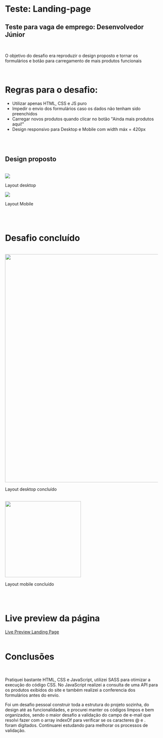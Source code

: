 
# Teste: Landing-page 

## Teste para vaga de emprego: Desenvolvedor Júnior
<br>
<p>O objetivo do desafio era reproduzir o design proposto e tornar os formulários e botão para carregamento de mais produtos funcionais</p>
<br>

<h1>Regras para o desafio:</h1>
<ul>
<li>Utilizar apenas HTML, CSS e JS puro</li>
<li>Impedir o envio dos formulários caso os dados não tenham sido preenchidos</li>
<li>Carregar novos produtos quando clicar no botão "Ainda mais produtos aqui!"</li>
<li>Design responsivo para Desktop e Mobile com width máx = 420px</li>
</ul>
<br><br>

## Design proposto
<br>
<img src="img/component.png">
<p>Layout desktop</p>
<img src="img/component (1).png">
<p>Layout Mobile</p>
<br><br>

<h1>Desafio concluído</h1>
<br>
<img src="img/desafio-desktop.png" width=750px>
<p>Layout desktop concluído</p>
<br>
<img src="img/desafio-mobile.png" width=250px>
<p>Layout mobile concluído</p>
<br><br>

<h1>Live preview da página</h1>
<a href="https://isabeiro.github.io/landing-page/">Live Preview Landing Page</a>
<br><br>

<h1>Conclusões</h1>
<br>
<p>Pratiquei bastante HTML, CSS e JavaScript, utilizei SASS para otimizar a execução do código CSS. No JavaScript realizei a consulta de uma API para os produtos exibidos do site e também realizei a conferencia dos formulários antes do envio.</p>
<p>Foi um desafio pessoal construir toda a estrutura do projeto sozinha, do design até as funcionalidades, e procurei manter os códigos limpos e bem organizados, sendo o maior desafio a validação do campo de e-mail que resolvi fazer com o array indexOf para verificar se os caracteres @ e . foram digitados. Continuarei estudando para melhorar os processos de validação.</p>
 
